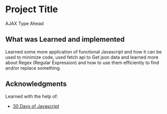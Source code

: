 # Project Title

AJAX Type Ahead

## What was Learned and implemented

Learned some more application of functional Javascript and how it can be used to minimize code,
 used fetch api to Get json data and learned more about Regex (Regular Expression) and how to use them efficiently to find and/or replace something.


## Acknowledgments

Learned with the help of:
* [30 Days of Javascript](https://wesbos.com/)
